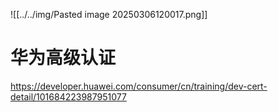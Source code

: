 ![[../../img/Pasted image 20250306120017.png]]

# 华为高级认证
https://developer.huawei.com/consumer/cn/training/dev-cert-detail/101684223987951077

